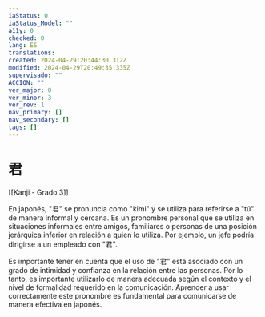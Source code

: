 ```yaml
---
iaStatus: 0
iaStatus_Model: ""
a11y: 0
checked: 0
lang: ES
translations: 
created: 2024-04-29T20:44:30.312Z
modified: 2024-04-29T20:49:35.335Z
supervisado: ""
ACCION: ""
ver_major: 0
ver_minor: 3
ver_rev: 1
nav_primary: []
nav_secondary: []
tags: []
---
```

# 君

[[Kanji - Grado 3]]

En japonés, "君" se pronuncia como "kimi" y se utiliza para referirse a "tú" de manera informal y cercana. Es un pronombre personal que se utiliza en situaciones informales entre amigos, familiares o personas de una posición jerárquica inferior en relación a quien lo utiliza. Por ejemplo, un jefe podría dirigirse a un empleado con "君".

Es importante tener en cuenta que el uso de "君" está asociado con un grado de intimidad y confianza en la relación entre las personas. Por lo tanto, es importante utilizarlo de manera adecuada según el contexto y el nivel de formalidad requerido en la comunicación. Aprender a usar correctamente este pronombre es fundamental para comunicarse de manera efectiva en japonés.
